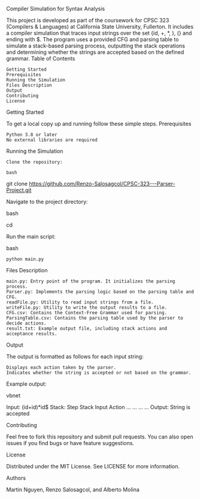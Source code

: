 Compiler Simulation for Syntax Analysis

This project is developed as part of the coursework for CPSC 323 (Compilers & Languages) at California State University, Fullerton. It includes a compiler simulation that traces input strings over the set {id, +, *, ), (} and ending with $. The program uses a provided CFG and parsing table to simulate a stack-based parsing process, outputting the stack operations and determining whether the strings are accepted based on the defined grammar.
Table of Contents

    Getting Started
    Prerequisites
    Running the Simulation
    Files Description
    Output
    Contributing
    License

Getting Started

To get a local copy up and running follow these simple steps.
Prerequisites

    Python 3.8 or later
    No external libraries are required

Running the Simulation

    Clone the repository:

    bash

git clone https://github.com/Renzo-Salosagcol/CPSC-323---Parser-Project.git

Navigate to the project directory:

bash

cd <project-directory>

Run the main script:

bash

    python main.py

Files Description

    main.py: Entry point of the program. It initializes the parsing process.
    Parser.py: Implements the parsing logic based on the parsing table and CFG.
    readFile.py: Utility to read input strings from a file.
    writeFile.py: Utility to write the output results to a file.
    CFG.csv: Contains the Context-Free Grammar used for parsing.
    ParsingTable.csv: Contains the parsing table used by the parser to decide actions.
    result.txt: Example output file, including stack actions and acceptance results.

Output

The output is formatted as follows for each input string:

    Displays each action taken by the parser.
    Indicates whether the string is accepted or not based on the grammar.

Example output:

vbnet

Input: (id+id)*id$
Stack:
Step  Stack  Input  Action
...   ...    ...    ...
Output: String is accepted

Contributing

Feel free to fork this repository and submit pull requests. You can also open issues if you find bugs or have feature suggestions.

License

Distributed under the MIT License. See LICENSE for more information.

Authors

Martin Nguyen, Renzo Salosagcol, and Alberto Molina
